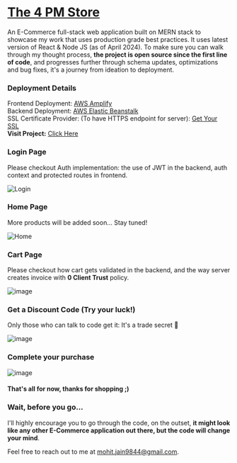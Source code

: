 # [The 4 PM Store](https://4pmstore.d3ecocrh7z4pdj.amplifyapp.com/)
An E-Commerce full-stack web application built on MERN stack to showcase my work that uses production grade best practices. It uses latest version of React & Node JS (as of April 2024). To make sure you can walk through my thought process, <b>the project is open source since the first line of code</b>, and progresses further through schema updates, optimizations and bug fixes, it's a journey from ideation to deployment. 

### Deployment Details
Frontend Deployment: [AWS Amplify](https://4pmstore.d3ecocrh7z4pdj.amplifyapp.com)<br />
Backend Deployment: [AWS Elastic Beanstalk](https://the-4pm-store-server.ap-south-1.elasticbeanstalk.com)<br />
SSL Certificate Provider: (To have HTTPS endpoint for server): [Get Your SSL](https://manage.sslforfree.com)<br />
<b>Visit Project:</b> [Click Here](https://4pmstore.d3ecocrh7z4pdj.amplifyapp.com/)

### Login Page
Please checkout Auth implementation: the use of JWT in the backend, auth context and protected routes in frontend.

![Login](https://github.com/theGateway1/uniblox-ecommerce/assets/70198503/e334c055-7d59-4d0f-b4ee-b52be79f1a49)

### Home Page
More products will be added soon... Stay tuned!

![Home](https://github.com/theGateway1/uniblox-ecommerce/assets/70198503/2ac4a69d-be2e-4f86-84d2-bf2c1ab73de6)


### Cart Page
Please checkout how cart gets validated in the backend, and the way server creates invoice with <b>0 Client Trust</b> policy.

![image](https://github.com/theGateway1/The-4PM-Store/assets/70198503/f70d06a4-8957-4ed3-b04e-02e0edf976e8)


### Get a Discount Code (Try your luck!)
Only those who can talk to code get it: It's a trade secret 🤫

![image](https://github.com/theGateway1/The-4PM-Store/assets/70198503/2fb1a98d-5402-44cc-a8b8-d91fdc46cc03)

### Complete your purchase

![image](https://github.com/theGateway1/The-4PM-Store/assets/70198503/5f82abb3-a881-4acd-9e28-642ddfabf8c9)

#### That's all for now, thanks for shopping ;)

### Wait, before you go...
I'll highly encourage you to go through the code, on the outset, <b>it might look like any other E-Commerce application out there, but the code will change your mind</b>.

Feel free to reach out to me at [mohit.jain9844@gmail.com](mailto:mohit.jain9844@gmail.com).
